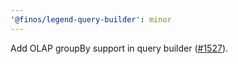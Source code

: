 ```yaml
---
'@finos/legend-query-builder': minor
---
```


Add OLAP groupBy support in query builder ([#1527](https://github.com/finos/legend-studio/issues/1527)).
